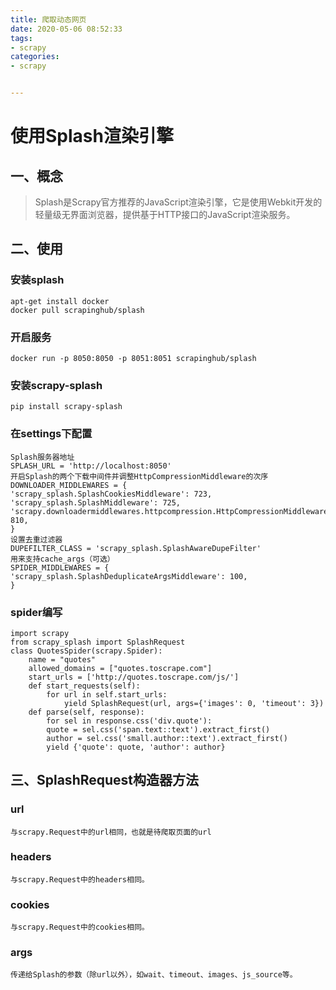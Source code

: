 ```yaml
---
title: 爬取动态网页
date: 2020-05-06 08:52:33
tags:
- scrapy
categories:
- scrapy


---
```


# 使用Splash渲染引擎 #

## 一、概念 ##


> Splash是Scrapy官方推荐的JavaScript渲染引擎，它是使用Webkit开发的轻量级无界面浏览器，提供基于HTTP接口的JavaScript渲染服务。

## 二、使用 ##

### 安装splash ###
	apt-get install docker
	docker pull scrapinghub/splash

### 开启服务 ###
	docker run -p 8050:8050 -p 8051:8051 scrapinghub/splash


### 安装scrapy-splash ###
	pip install scrapy-splash


### 在settings下配置 ###

    Splash服务器地址
    SPLASH_URL = 'http://localhost:8050'
    开启Splash的两个下载中间件并调整HttpCompressionMiddleware的次序
    DOWNLOADER_MIDDLEWARES = {
    'scrapy_splash.SplashCookiesMiddleware': 723,
    'scrapy_splash.SplashMiddleware': 725,
	'scrapy.downloadermiddlewares.httpcompression.HttpCompressionMiddleware': 810,
	}
    设置去重过滤器
    DUPEFILTER_CLASS = 'scrapy_splash.SplashAwareDupeFilter'
    用来支持cache_args（可选）
	SPIDER_MIDDLEWARES = {
	'scrapy_splash.SplashDeduplicateArgsMiddleware': 100,
	}


### spider编写 ###

	import scrapy
	from scrapy_splash import SplashRequest
	class QuotesSpider(scrapy.Spider):
		name = "quotes"
		allowed_domains = ["quotes.toscrape.com"]
		start_urls = ['http://quotes.toscrape.com/js/']
		def start_requests(self):
			for url in self.start_urls:
				yield SplashRequest(url, args={'images': 0, 'timeout': 3})
		def parse(self, response):
			for sel in response.css('div.quote'):
			quote = sel.css('span.text::text').extract_first()
			author = sel.css('small.author::text').extract_first()
			yield {'quote': quote, 'author': author}

## 三、SplashRequest构造器方法 ##


### url ###

	与scrapy.Request中的url相同，也就是待爬取页面的url

### headers ###

	与scrapy.Request中的headers相同。

### cookies ###

	与scrapy.Request中的cookies相同。

### args ###

	传递给Splash的参数（除url以外），如wait、timeout、images、js_source等。

